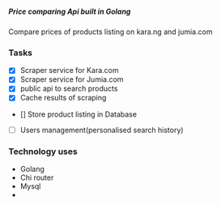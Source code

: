 ##### Price comparing Api built in Golang

Compare prices of products listing on kara.ng and jumia.com

### Tasks

- [x] Scraper service for Kara.com
- [x] Scraper service for Jumia.com
- [x] public api to search products
- [x] Cache results of scraping
- [] Store product listing in Database
- [ ] Users management(personalised search history)


### Technology uses

- Golang
- Chi router
- Mysql
- 

